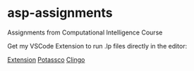 # asp-assignments

Assignments from Computational Intelligence Course

Get my VSCode Extension to run .lp files directly in the editor: 

[Extension](https://marketplace.visualstudio.com/items?itemName=ffrankreiter.answer-set-programming-language-support) [Potassco](https://potassco.org/) [Clingo](https://potassco.org/clingo/)
